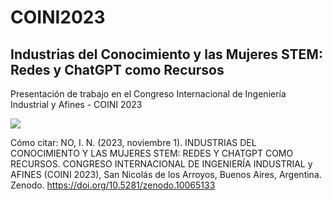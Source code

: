 # COINI2023
## Industrias del Conocimiento y las Mujeres STEM: Redes y ChatGPT como Recursos

Presentación de trabajo en el Congreso Internacional de Ingeniería Industrial y Afines - COINI 2023

![](https://i.giphy.com/media/oSVKvV5j4mIyA/giphy.webp)


Cómo citar:
NO, I. N. (2023, noviembre 1). INDUSTRIAS DEL CONOCIMIENTO Y LAS MUJERES STEM: REDES Y CHATGPT COMO RECURSOS. CONGRESO INTERNACIONAL DE INGENIERÍA INDUSTRIAL y AFINES (COINI 2023), San Nicolás de los Arroyos, Buenos Aires, Argentina. Zenodo. https://doi.org/10.5281/zenodo.10065133
